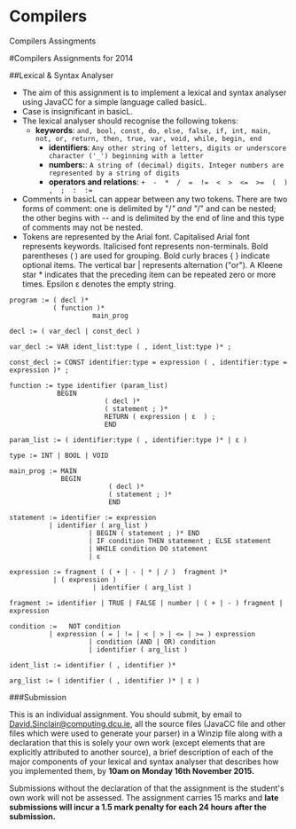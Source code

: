 # Compilers
Compilers Assingments

#Compilers Assignments for 2014

##Lexical & Syntax Analyser

* The aim of this assignment is to implement a lexical and syntax analyser using JavaCC for a simple language called basicL.
* Case is insignificant in basicL.
* The lexical analyser should recognise the following tokens:
  * **keywords**: ```and, bool, const, do, else, false, if, int, main, not, or, return, then, true, var, void, while, begin, end```
	* **identifiers**: ```Any other string of letters, digits or underscore character ('_') beginning with a letter```
	* **numbers:**: ```A string of (decimal) digits. Integer numbers are represented by a string of digits```
	* **operators and relations**: ```+  -  *  /  =  !=  <  >  <=  >=  (  )  ,  ;  :  :=```
* Comments in basicL can appear between any two tokens. There are two forms of comment: one is delimited by "/*" and "*/" and can be nested; the other begins with -- and is delimited by the end of line and this type of comments may not be nested.
* Tokens are represented by the Arial font. Capitalised Arial font represents keywords. Italicised font represents non-terminals. Bold parentheses ( ) are used for grouping. Bold curly braces { } indicate optional items. The vertical bar | represents alternation ("or"). A Kleene star * indicates that the preceding item can be repeated zero or more times. Epsilon ε  denotes the empty string.

```
program := ( decl )*
           ( function )*
					 main_prog
```
```
decl := ( var_decl | const_decl )
```
```
var_decl := VAR ident_list:type ( , ident_list:type )* ;
```
```
const_decl := CONST identifier:type = expression ( , identifier:type = expression )* ;
```
```
function := type identifier (param_list)
            BEGIN
						( decl )*
						( statement ; )*
						RETURN ( expression | ε  ) ;
						END
```
```
param_list := ( identifier:type ( , identifier:type )* | ε )
```
```
type := INT | BOOL | VOID
```
```
main_prog := MAIN
             BEGIN
						 ( decl )*
						 ( statement ; )*
						 END
```
```
statement := identifier := expression
          | identifier ( arg_list )
					| BEGIN ( statement ; )* END
					| IF condition THEN statement ; ELSE statement
					| WHILE condition DO statement
					| ε
```
```
expression := fragment ( ( + | - | * | / )  fragment )*
           | ( expression )
					 | identifier ( arg_list )
```
```
fragment := identifier | TRUE | FALSE | number | ( + | - ) fragment | expression
```
```
condition :=   NOT condition
          | expression ( = | != | < | > | <= | >= ) expression
					| condition (AND | OR) condition
					| identifier ( arg_list )
```
```
ident_list := identifier ( , identifier )*
```
```
arg_list := ( identifier ( , identifier )* | ε )
```

###Submission

This is an individual assignment. You should submit, by email to David.Sinclair@computing.dcu.ie, all the source files (JavaCC file and other files which were used to generate your parser) in a Winzip file along with a declaration that this is solely your own work (except elements that are explicitly attributed to another source), a brief description of each of the major components of your lexical and syntax analyser that describes how you implemented them, by **10am on Monday 16th November 2015.**

Submissions without the declaration of that the assignment is the student's own work will not be assessed. The assignment carries 15 marks and **late submissions will incur a 1.5 mark penalty for each 24 hours after the submission.**
